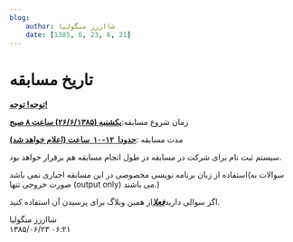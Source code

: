 ```yaml
---
blog:
    author: شااززز منگولیا
    date: [1385, 6, 23, 6, 21]
---
```

# تاریخ مسابقه

<div class="cnt">
<strong><u>توجه! توجه!</u></strong><p></p>
<p>زمان شروع مسابقه:<strong><u>یکشنبه (۲۶/۶/۱۳۸۵) ساعت ۸ صبح</u></strong></p>
<p>مدت مسابقه :<strong><u>حدودا  ۱۲-۱۰  ساعت (اعلام خواهد شد)</u></strong></p>
<p>سیستم ثبت نام برای شرکت در مسابقه در طول انجام مسابقه هم برقرار خواهد بود.</p>
<p>استفاده از زبان برنامه نویسی مخصوصی در این مسابقه اجباری نمی باشد(سوالات به صورت خروجی تنها (output only) می باشند.)</p>
<p>اگر سوالی دارید<em><strong><u>فعلا</u></strong></em>از همین وبلاگ برای پرسیدن آن استفاده کنید.</p>
</div>

<div class="blog-info">
    <div class="blog-author">شااززز منگولیا</div>
    <div class="blog-date">۱۳۸۵/۰۶/۲۳ ۰۶:۲۱</div>
</div>

